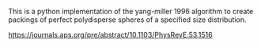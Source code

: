 This is a python implementation of the yang-miller 1996 algorithm to create packings of perfect polydisperse spheres of a specified size distribution. 

https://journals.aps.org/pre/abstract/10.1103/PhysRevE.53.1516
